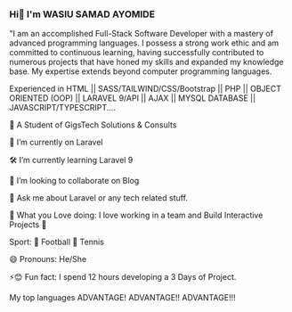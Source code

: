 ### Hi👋 I'm WASIU SAMAD AYOMIDE

"I am an accomplished Full-Stack Software Developer with a mastery of advanced programming languages. I possess a strong work ethic and am committed to continuous learning, having successfully contributed to numerous projects that have honed my skills and expanded my knowledge base. My expertise extends beyond computer programming languages.

Experienced in HTML || SASS/TAILWIND/CSS/Bootstrap || PHP || OBJECT ORIENTED (OOP) || LARAVEL 9/API || AJAX || MYSQL DATABASE || JAVASCRIPT/TYPESCRIPT....

🔭 A Student of GigsTech Solutions & Consults

🔭 I’m currently on Laravel

🛠 I’m currently learning Laravel 9

👯 I’m looking to collaborate on Blog

💬 Ask me about Laravel or any tech related stuff.

💛 What you Love doing: I love working in a team and Build Interactive Projects 👊

Sport: :football: Football 🎾 Tennis

😄 Pronouns: He/She

⚡😊 Fun fact: I spend 12 hours developing a 3 Days of Project.

My top languages
ADVANTAGE! ADVANTAGE!! ADVANTAGE!!!
